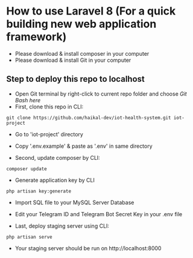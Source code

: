 # How to use Laravel 8 (For a quick building new web application framework)

- Please download & install composer in your computer
- Please download & install Git in your computer

## Step to deploy this repo to localhost

- Open Git terminal by right-click to current repo folder and choose *Git Bash here*
- First, clone this repo in CLI:

```
git clone https://github.com/haikal-dev/iot-health-system.git iot-project
```

- Go to 'iot-project' directory

- Copy '.env.example' & paste as '.env' in same directory

- Second, update composer by CLI:

```
composer update
```

- Generate application key by CLI

```
php artisan key:generate
```

- Import SQL file to your MySQL Server Database

- Edit your Telegram ID and Telegram Bot Secret Key in your .env file

- Last, deploy staging server using CLI: 

```
php artisan serve
```

- Your staging server should be run on http://localhost:8000
